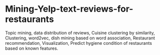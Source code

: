 # Mining-Yelp-text-reviews-for-restaurants
Topic mining, data distribution of reviews, Cuisine clustering by similarity, Clustering, word2vec, dish mining based on word association, Restaurant recommendation, Visualization, Predict hygiene condition of restaurants based on known features.
